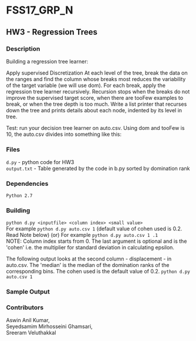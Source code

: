 # FSS17_GRP_N
## HW3 - Regression Trees

### Description
Building a regression tree learner:

Apply supervised Discretization
At each level of the tree, break the data on the ranges and find the column whose breaks most reduces the variability of the target variable (we will use dom).
For each break, apply the regression tree learner recursively.
Recursion stops when the breaks do not improve the supervised target score, when there are tooFew examples to break, or when the tree depth is too much.
Write a list printer that recurses down the tree and prints details about each node, indented by its level in tree.

Test: run your decision tree learner on auto.csv. Using dom and tooFew is 10, the auto.csv divides into something like this:

### Files
`d.py` - python code for HW3   
`output.txt` - Table generated by the code in b.py sorted by domination rank  

### Dependencies
`Python 2.7`

### Building
`python d.py <inputfile> <column index> <small value>`  
For example `python d.py auto.csv 1` (default value of cohen used is 0.2. Read Note below)
(or) For example `python d.py auto.csv 1 .1`  
NOTE:
Column index starts from 0.
The last argument is optional and is the 'cohen' i.e. the multiplier for standard deviation in calculating epsilon.

The following output looks at the second column - displacement - in auto.csv. The 'median' is the median of the domination ranks of the corresponding bins. The cohen used is the default value of 0.2.
`python d.py auto.csv 1`

### Sample Output
  

### Contributors
Aswin Anil Kumar,  
Seyedsamim Mirhosseini Ghamsari,  
Sreeram Veluthakkal
